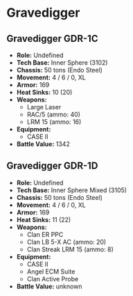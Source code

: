 # Gravedigger
## Gravedigger GDR-1C
- **Role:** Undefined
- **Tech Base:** Inner Sphere (3102)
- **Chassis:** 50 tons (Endo Steel)
- **Movement:** 4 / 6 / 0, XL
- **Armor:** 169
- **Heat Sinks:** 10 (20)
- **Weapons:**
  - Large Laser
  - RAC/5 (ammo: 40)
  - LRM 15 (ammo: 16)
- **Equipment:**
  - CASE II
- **Battle Value:** 1342

## Gravedigger GDR-1D
- **Role:** Undefined
- **Tech Base:** Inner Sphere Mixed (3105)
- **Chassis:** 50 tons (Endo Steel)
- **Movement:** 4 / 6 / 0, XL
- **Armor:** 169
- **Heat Sinks:** 11 (22)
- **Weapons:**
  - Clan ER PPC
  - Clan LB 5-X AC (ammo: 20)
  - Clan Streak LRM 15 (ammo: 8)
- **Equipment:**
  - CASE II
  - Angel ECM Suite
  - Clan Active Probe
- **Battle Value:** unknown

